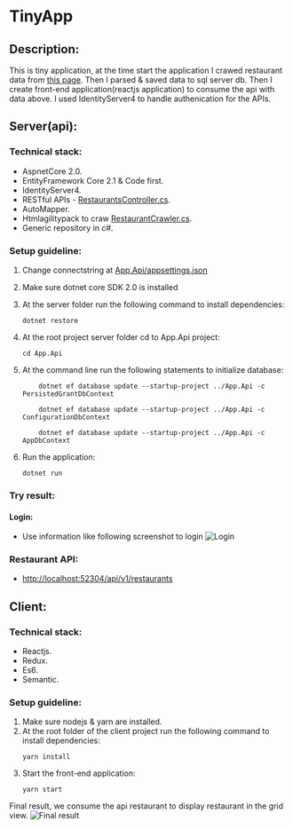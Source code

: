 # TinyApp
## Description:
This is tiny application, at the time start the application I crawed restaurant data from [this page](https://www.tripadvisor.com/Restaurants-g293951-Malaysia.html). Then I parsed & saved data to sql server db. Then I create front-end application(reactjs application) to consume the api with data above. I used IdentityServer4 to handle authenication for the APIs.

## Server(api):
### Technical stack:
- AspnetCore 2.0.
- EntityFramework Core 2.1 & Code first.
- IdentityServer4.
- RESTful APIs - [RestaurantsController.cs](https://github.com/newbiecse/TinyApp/blob/master/Server/App.Api/Controllers/RestaurantsController.cs).
- AutoMapper.
- Htmlagilitypack to craw [RestaurantCrawler.cs](https://github.com/newbiecse/TinyApp/blob/master/Server/App.Core/Services/RestaurantCrawler.cs).
- Generic repository in c#.
### Setup guideline:
1. Change connectstring at [App.Api/appsettings.json](https://github.com/newbiecse/TinyApp/blob/master/Server/App.Api/appsettings.json)
2. Make sure dotnet core SDK 2.0 is installed
3. At the server folder run the following command to install dependencies:
    ```
    dotnet restore
    ```    
4. At the root project server folder cd to App.Api project:
    ```
    cd App.Api
    ```

5. At the command line run the following statements to initialize database:
    ```
        dotnet ef database update --startup-project ../App.Api -c PersistedGrantDbContext

        dotnet ef database update --startup-project ../App.Api -c ConfigurationDbContext

        dotnet ef database update --startup-project ../App.Api -c AppDbContext
    ```
6. Run the application:
    ```
    dotnet run
    ```
### Try result:
#### Login:
- Use information like following screenshot to login
![Login](https://image.ibb.co/nGouho/login.png)

### Restaurant API:
- [http://localhost:52304/api/v1/restaurants](http://localhost:52304/api/v1/restaurants)

## Client:
### Technical stack:
- Reactjs.
- Redux.
- Es6.
- Semantic.
### Setup guideline:
1. Make sure nodejs & yarn are installed.
2. At the root folder of the client project run the following command to install dependencies:
    ```
    yarn install
    ```
3. Start the front-end application:
    ```
    yarn start
    ```
Final result, we consume the api restaurant to display restaurant in the grid view.
![Final result](https://image.ibb.co/k0tck8/fe.png)
